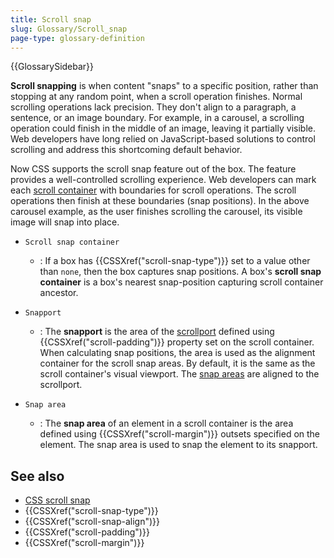 ```yaml
---
title: Scroll snap
slug: Glossary/Scroll_snap
page-type: glossary-definition
---
```


{{GlossarySidebar}}

**Scroll snapping** is when content "snaps" to a specific position, rather than stopping at any random point, when a scroll operation finishes. Normal scrolling operations lack precision. They don't align to a paragraph, a sentence, or an image boundary. For example, in a carousel, a scrolling operation could finish in the middle of an image, leaving it partially visible. Web developers have long relied on JavaScript-based solutions to control scrolling and address this shortcoming default behavior.

Now CSS supports the scroll snap feature out of the box. The feature provides a well-controlled scrolling experience. Web developers can mark each [scroll container](/en-US/docs/Glossary/Scroll_container) with boundaries for scroll operations. The scroll operations then finish at these boundaries (snap positions). In the above carousel example, as the user finishes scrolling the carousel, its visible image will snap into place.

- `Scroll snap container`
  - : If a box has {{CSSXref("scroll-snap-type")}} set to a value other than `none`, then the box captures snap positions. A box's **scroll snap container** is a box's nearest snap-position capturing scroll container ancestor.

- `Snapport`
  - : The **snapport** is the area of the [scrollport](/en-US/docs/Glossary/Scroll_container#scrollport) defined using {{CSSXref("scroll-padding")}} property set on the scroll container. When calculating snap positions, the area is used as the alignment container for the scroll snap areas. By default, it is the same as the scroll container's visual viewport. The [snap areas](#snap_area) are aligned to the scrollport.

- `Snap area`
  - : The **snap area** of an element in a scroll container is the area defined using {{CSSXref("scroll-margin")}} outsets specified on the element. The snap area is used to snap the element to its snapport.

## See also

- [CSS scroll snap](/en-US/docs/Web/CSS/CSS_scroll_snap)
- {{CSSXref("scroll-snap-type")}}
- {{CSSXref("scroll-snap-align")}}
- {{CSSXref("scroll-padding")}}
- {{CSSXref("scroll-margin")}}
